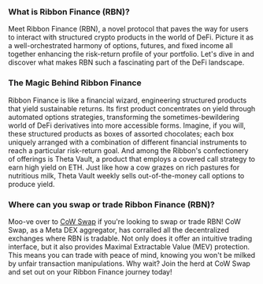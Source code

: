 <h3>What is Ribbon Finance (RBN)?</h3>
<p>Meet Ribbon Finance (RBN), a novel protocol that paves the way for users to interact with structured crypto products in the world of DeFi. Picture it as a well-orchestrated harmony of options, futures, and fixed income all together enhancing the risk-return profile of your portfolio. Let's dive in and discover what makes RBN such a fascinating part of the DeFi landscape.</p>

<h3>The Magic Behind Ribbon Finance</h3>
<p>Ribbon Finance is like a financial wizard, engineering structured products that yield sustainable returns. Its first product concentrates on yield through automated options strategies, transforming the sometimes-bewildering world of DeFi derivatives into more accessible forms. Imagine, if you will, these structured products as boxes of assorted chocolates; each box uniquely arranged with a combination of different financial instruments to reach a particular risk-return goal. And among the Ribbon's confectionery of offerings is Theta Vault, a product that employs a covered call strategy to earn high yield on ETH. Just like how a cow grazes on rich pastures for nutritious milk, Theta Vault weekly sells out-of-the-money call options to produce yield.</p>

<h3>Where can you swap or trade Ribbon Finance (RBN)?</h3>
<p>Moo-ve over to <a href="https://swap.cow.fi/" rel="noopener" target="_blank">CoW Swap</a> if you're looking to swap or trade RBN! CoW Swap, as a Meta DEX aggregator, has corralled all the decentralized exchanges where RBN is tradable. Not only does it offer an intuitive trading interface, but it also provides Maximal Extractable Value (MEV) protection. This means you can trade with peace of mind, knowing you won't be milked by unfair transaction manipulations. Why wait? Join the herd at CoW Swap and set out on your Ribbon Finance journey today!</p>
